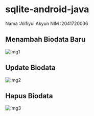 # sqlite-android-java


Nama :Alifiyul Akyun 
NIM :2041720036

## Menambah Biodata Baru
![img1](images/1.jpg)

## Update Biodata
![img2](images/2.jpg)

## Hapus Biodata
![img3](images/3.jpg)
